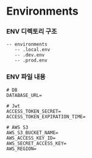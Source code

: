 # Environments

### ENV 디렉토리 구조
```text
-- environments
   -- .local.env
   -- .dev.env
   -- .prod.env
```

### ENV 파일 내용
```text
# DB
DATABASE_URL=

# Jwt
ACCESS_TOKEN_SECRET=
ACCESS_TOKEN_EXPIRATION_TIME=

# AWS S3
AWS_S3_BUCKET_NAME=
AWS_ACCESS_KEY_ID=
AWS_SECRET_ACCESS_KEY=
AWS_REGION=
```

